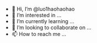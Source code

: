 - 👋 Hi, I’m @luo1haohaohao
- 👀 I’m interested in ...
- 🌱 I’m currently learning ...
- 💞️ I’m looking to collaborate on ...
- 📫 How to reach me ...

<!---
luo1haohaohao/luo1haohaohao is a ✨ special ✨ repository because its `README.md` (this file) appears on your GitHub profile.
You can click the Preview link to take a look at your changes.
--->
